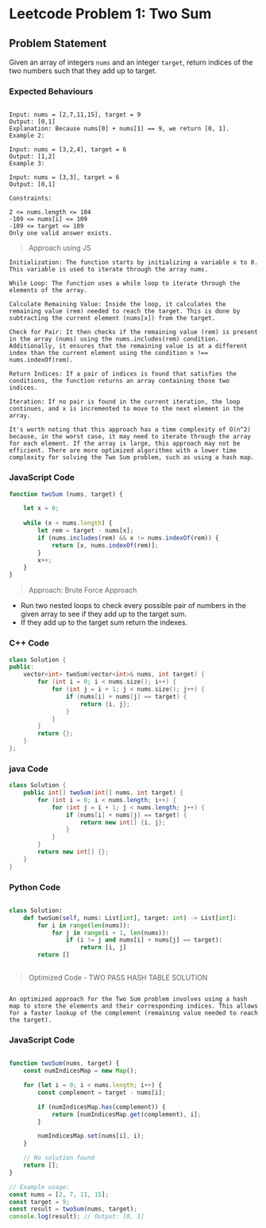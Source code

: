 # Leetcode Problem 1: Two Sum

## Problem Statement

Given an array of integers `nums` and an integer `target`, return indices of the two numbers such that they add up to target.

### Expected Behaviours

```plaintext

Input: nums = [2,7,11,15], target = 9
Output: [0,1]
Explanation: Because nums[0] + nums[1] == 9, we return [0, 1].
Example 2:

Input: nums = [3,2,4], target = 6
Output: [1,2]
Example 3:

Input: nums = [3,3], target = 6
Output: [0,1]

Constraints:

2 <= nums.length <= 104
-109 <= nums[i] <= 109
-109 <= target <= 109
Only one valid answer exists.

```

> Approach using JS

```plaintext
Initialization: The function starts by initializing a variable x to 0. This variable is used to iterate through the array nums.

While Loop: The function uses a while loop to iterate through the elements of the array.

Calculate Remaining Value: Inside the loop, it calculates the remaining value (rem) needed to reach the target. This is done by subtracting the current element (nums[x]) from the target.

Check for Pair: It then checks if the remaining value (rem) is present in the array (nums) using the nums.includes(rem) condition. Additionally, it ensures that the remaining value is at a different index than the current element using the condition x !== nums.indexOf(rem).

Return Indices: If a pair of indices is found that satisfies the conditions, the function returns an array containing those two indices.

Iteration: If no pair is found in the current iteration, the loop continues, and x is incremented to move to the next element in the array.

It's worth noting that this approach has a time complexity of O(n^2) because, in the worst case, it may need to iterate through the array for each element. If the array is large, this approach may not be efficient. There are more optimized algorithms with a lower time complexity for solving the Two Sum problem, such as using a hash map.

```
### JavaScript Code

```javascript
function twoSum (nums, target) {

    let x = 0;
    
    while (x < nums.length) {
        let rem = target - nums[x];
        if (nums.includes(rem) && x != nums.indexOf(rem)) {
            return [x, nums.indexOf(rem)];
        }
        x++;
    }
}
```

> Approach: Brute Force Approach

- Run two nested loops to check every possible pair of numbers in the given array to see if they add up to the target sum.
- If they add up to the target sum return the indexes.

### C++ Code

```cpp
class Solution {
public:
    vector<int> twoSum(vector<int>& nums, int target) {
        for (int i = 0; i < nums.size(); i++) {
            for (int j = i + 1; j < nums.size(); j++) {
                if (nums[i] + nums[j] == target) {
                    return {i, j};
                }
            }
        }
        return {};
    }
};
```

### java Code

```java
class Solution {
    public int[] twoSum(int[] nums, int target) {
        for (int i = 0; i < nums.length; i++) {
            for (int j = i + 1; j < nums.length; j++) {
                if (nums[i] + nums[j] == target) {
                    return new int[] {i, j};
                }
            }
        }
        return new int[] {};
    }
}
```

### Python Code

```Python

class Solution:
    def twoSum(self, nums: List[int], target: int) -> List[int]:
        for i in range(len(nums)):
            for j in range(i + 1, len(nums)):
                if (i != j and nums[i] + nums[j] == target):
                    return [i, j]
        return []
        
```

> Optimized Code - TWO PASS HASH TABLE SOLUTION

```plaintext

An optimized approach for the Two Sum problem involves using a hash map to store the elements and their corresponding indices. This allows for a faster lookup of the complement (remaining value needed to reach the target).

```

### JavaScript Code

```javascript

function twoSum(nums, target) {
    const numIndicesMap = new Map();

    for (let i = 0; i < nums.length; i++) {
        const complement = target - nums[i];

        if (numIndicesMap.has(complement)) {
            return [numIndicesMap.get(complement), i];
        }

        numIndicesMap.set(nums[i], i);
    }

    // No solution found
    return [];
}

// Example usage:
const nums = [2, 7, 11, 15];
const target = 9;
const result = twoSum(nums, target);
console.log(result); // Output: [0, 1]


```